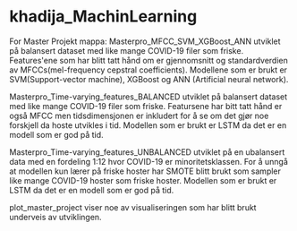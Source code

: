 # khadija_MachinLearning
For Master Projekt mappa:
Masterpro_MFCC_SVM_XGBoost_ANN utviklet på balansert dataset med like mange COVID-19 filer som friske. 
Features'ene som har blitt tatt hånd om er gjennomsnitt og standardverdien av MFCCs(mel-frequency cepstral coefficients). 
Modellene som er brukt er SVM(Support-vector machine), XGBoost og ANN (Artificial neural network).

Masterpro_Time-varying_features_BALANCED utviklet på balansert dataset med like mange COVID-19 filer som friske. 
Featursene har bitt tatt hånd er også MFCC men tidsdimensjonen er inkludert for å se om det gjør noe forskjell da hoste utvikles i tid. 
Modellen som er brukt er LSTM da det er en modell som er god på tid.

Masterpro_Time-varying_features_UNBALANCED utviklet på en ubalansert data med en fordeling 1:12 hvor COVID-19 er minoritetsklassen. 
For å unngå at modellen kun lærer på friske hoster har SMOTE blitt brukt som sampler like mange COVID-19 hoster som friske hoster. 
Modellen som er brukt er LSTM da det er en modell som er god på tid.

plot_master_project viser noe av visualiseringen som har blitt brukt underveis av utviklingen.
